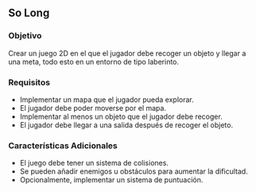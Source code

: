 <h2>So Long</h2>

<h3>Objetivo</h3>
<p>Crear un juego 2D en el que el jugador debe recoger un objeto y llegar a una meta, todo esto en un entorno de tipo laberinto.</p>

<h3>Requisitos</h3>
<ul>
    <li>Implementar un mapa que el jugador pueda explorar.</li>
    <li>El jugador debe poder moverse por el mapa.</li>
    <li>Implementar al menos un objeto que el jugador debe recoger.</li>
    <li>El jugador debe llegar a una salida después de recoger el objeto.</li>
</ul>

<h3>Características Adicionales</h3>
<ul>
    <li>El juego debe tener un sistema de colisiones.</li>
    <li>Se pueden añadir enemigos u obstáculos para aumentar la dificultad.</li>
    <li>Opcionalmente, implementar un sistema de puntuación.</li>
</ul>
